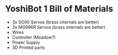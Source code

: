 # YoshiBot 1 Bill of Materials

- 3x SG90 Servos (brass internals are better)
- 3x MG996R Servos (brass internals are better)
- Wires
- Controller (Meadow?)
- Power Supply
- 3D Printed parts